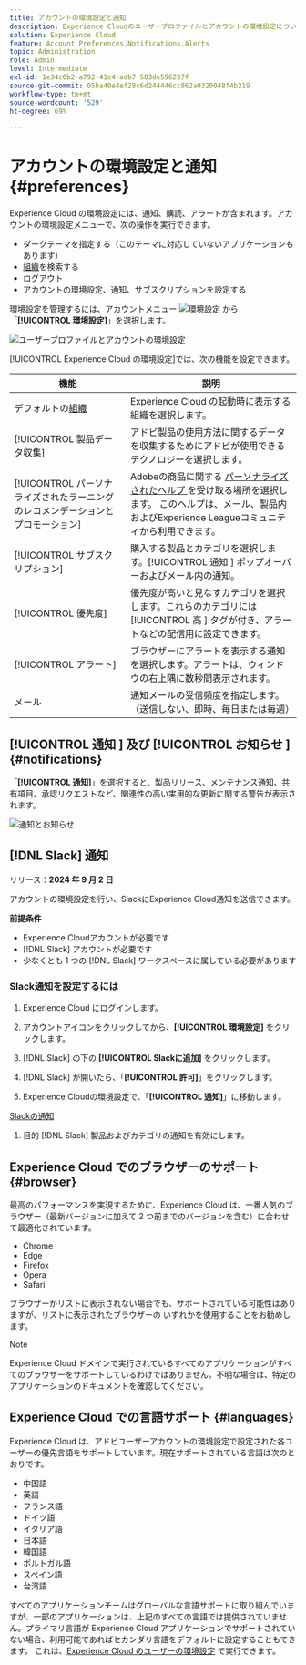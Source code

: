 ```yaml
---
title: アカウントの環境設定と通知
description: Experience Cloudのユーザープロファイルとアカウントの環境設定について説明します。 製品通知を購読し、製品アラートを取得します。 ブラウザーと言語サポートについて説明します。
solution: Experience Cloud
feature: Account Preferences,Notifications,Alerts
topic: Administration
role: Admin
level: Intermediate
exl-id: 1e34c6b2-a792-41c4-adb7-583de596237f
source-git-commit: 05ba40e4ef28c6d244446cc862a0320048f4b219
workflow-type: tm+mt
source-wordcount: '529'
ht-degree: 69%

---
```


# アカウントの環境設定と通知 {#preferences}

Experience Cloud の環境設定には、通知、購読、アラートが含まれます。アカウントの環境設定メニューで、次の操作を実行できます。

* ダークテーマを指定する（このテーマに対応していないアプリケーションもあります）
* [組織](../administration/organizations.md)を検索する
* ログアウト
* アカウントの環境設定、通知、サブスクリプションを設定する

環境設定を管理するには、アカウントメニュー ![環境設定](../assets/preferences-icon-sm.png) から「**[!UICONTROL 環境設定]**」を選択します。

![ユーザープロファイルとアカウントの環境設定](../assets/preferences-page.png)

[!UICONTROL Experience Cloud の環境設定]では、次の機能を設定できます。

| 機能 | 説明 |
|--- |--- |
| デフォルトの[組織](../administration/organizations.md) | Experience Cloud の起動時に表示する組織を選択します。 |
| [!UICONTROL 製品データ収集] | アドビ製品の使用方法に関するデータを収集するためにアドビが使用できるテクノロジーを選択します。 |
| [!UICONTROL パーソナライズされたラーニングのレコメンデーションとプロモーション] | Adobeの商品に関する [ パーソナライズされたヘルプ ](personalized-learning.md) を受け取る場所を選択します。 このヘルプは、メール、製品内およびExperience Leagueコミュニティから利用できます。 |
| [!UICONTROL サブスクリプション] | 購入する製品とカテゴリを選択します。[!UICONTROL  通知 ] ポップオーバーおよびメール内の通知。 |
| [!UICONTROL 優先度] | 優先度が高いと見なすカテゴリを選択します。これらのカテゴリには [!UICONTROL  高 ] タグが付き、アラートなどの配信用に設定できます。 |
| [!UICONTROL アラート] | ブラウザーにアラートを表示する通知を選択します。アラートは、ウィンドウの右上隅に数秒間表示されます。 |
| メール | 通知メールの受信頻度を指定します。（送信しない、即時、毎日または毎週） |

## [!UICONTROL  通知 ] 及び [!UICONTROL  お知らせ ] {#notifications}

「**[!UICONTROL 通知]**」を選択すると、製品リリース、メンテナンス通知、共有項目、承認リクエストなど、関連性の高い実用的な更新に関する警告が表示されます。

![通知とお知らせ](../assets/notifications-menu-small.png)

## [!DNL Slack] 通知

リリース：**2024 年 9 月 2 日**

アカウントの環境設定を行い、SlackにExperience Cloud通知を送信できます。

**前提条件**

* Experience Cloudアカウントが必要です
* [!DNL Slack] アカウントが必要です
* 少なくとも 1 つの [!DNL Slack] ワークスペースに属している必要があります

### Slack通知を設定するには

1. Experience Cloud にログインします。

1. アカウントアイコンをクリックしてから、**[!UICONTROL 環境設定]** をクリックします。

1. [!DNL Slack] の下の **[!UICONTROL Slackに追加]** をクリックします。

1. [!DNL Slack] が開いたら、「**[!UICONTROL 許可]**」をクリックします。

1. Experience Cloudの環境設定で、「**[!UICONTROL 通知]**」に移動します。

[Slackの通知](../assets/slack.png)

1. 目的 [!DNL Slack] 製品およびカテゴリの通知を有効にします。

## Experience Cloud でのブラウザーのサポート {#browser}

最高のパフォーマンスを実現するために、Experience Cloud は、一番人気のブラウザー（最新バージョンに加えて 2 つ前までのバージョンを含む）に合わせて最適化されています。

* Chrome
* Edge
* Firefox
* Opera
* Safari

ブラウザーがリストに表示されない場合でも、サポートされている可能性はありますが、リストに表示されたブラウザーの いずれかを使用することをお勧めします。

>[!NOTE]
>
>Experience Cloud ドメインで実行されているすべてのアプリケーションがすべてのブラウザーをサポートしているわけではありません。不明な場合は、特定のアプリケーションのドキュメントを確認してください。

## Experience Cloud での言語サポート {#languages}

Experience Cloud は、アドビユーザーアカウントの環境設定で設定された各ユーザーの優先言語をサポートしています。現在サポートされている言語は次のとおりです。

* 中国語
* 英語
* フランス語
* ドイツ語
* イタリア語
* 日本語
* 韓国語
* ポルトガル語
* スペイン語
* 台湾語

すべてのアプリケーションチームはグローバルな言語サポートに取り組んでいますが、一部のアプリケーションは、上記のすべての言語では提供されていません。プライマリ言語が Experience Cloud アプリケーションでサポートされていない場合、利用可能であればセカンダリ言語をデフォルトに設定することもできます。 これは、[Experience Cloud のユーザーの環境設定](https://experience.adobe.com/preferences) で実行できます。